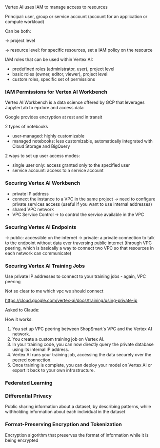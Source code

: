 
Vertex AI uses IAM to manage access to resources

Principal: user, group or service account (account for an application or compute workload)

Can be both:

-> project level

-> resource level: for specific resources, set a IAM policy on the resource

IAM roles that can be used within Vertex AI:

- predefined roles (administrator, user), project level
- basic roles (owner, editor, viewer), project level
- custom roles, specific set of permissions

### IAM Permissions for Vertex AI Workbench

Vertex AI Workbench is a data science offered by GCP that leverages JupyterLab to epxlore and access data

Google provides encryption at rest and in transit

2 types of notebooks

- user-managed: highly customizable
- managed notebooks: less customizable, automatically integrated with Cloud Storage and BigQuery

2 ways to set up user access modes:

- single user only: access granted only to the specified user
- service account: access to a service account

### Securing Vertex AI Workbench

- private IP address
- connect the instance to a VPC in the same project -> need to configure private services access (useful if you want to use internal addresses)
- shared VPC network
- VPC Service Control -> to control the service available in the VPC

### Securing Vertex AI Endpoints

-> public: accessible on the internet
-> private: a private connection to talk to the endpoint without data ever traversing public internet (through VPC peering, which is basically a way to connect two VPC so that resources in each network can communicate)


### Securing Vertex AI Training Jobs

Use private IP addresses to connect to your training jobs - again, VPC peering

Not so clear to me which vpc we should connect

https://cloud.google.com/vertex-ai/docs/training/using-private-ip

Asked to Claude:

How it works:

1. You set up VPC peering between ShopSmart's VPC and the Vertex AI network.
2. You create a custom training job on Vertex AI.
3. In your training code, you can now directly query the private database using its internal IP address.
4. Vertex AI runs your training job, accessing the data securely over the peered connection.
5. Once training is complete, you can deploy your model on Vertex AI or export it back to your own infrastructure.


### Federated Learning

### Differential Privacy

Public sharing information about a dataset, by describing patterns, while withholding information about each individual in the dataset

### Format-Preserving Encryption and Tokenization

Encryption algorithm that preserves the format of information while it is being encrypted

